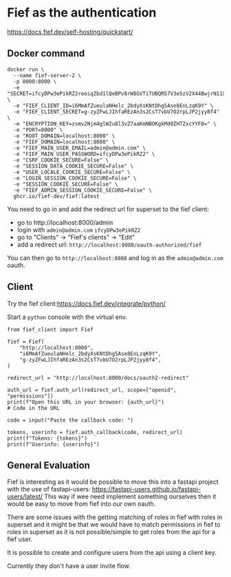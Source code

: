 # Fief as the authentication

https://docs.fief.dev/self-hosting/quickstart/

## Docker command
```
docker run \
  --name fief-server-2 \
  -p 8000:8000 \
  -e "SECRET=ifcyDPw3ePikRZ2reoiqZbd1lQeBPv8rW8GVTiTUBQR57V3e5zV2X44BwjrN11XW9yHMtdjGZfG5MhfRJCbzSg" \
  -e "FIEF_CLIENT_ID=i6MmAfZueulaNHelc_2bdyXsKNtDhg5Ase8EnLzqK9Y" \
  -e "FIEF_CLIENT_SECRET=g-zyZFwLJIhfaREzAn3s2CsT7vbU7O2rpLJP2jyy8f4" \
  -e "ENCRYPTION_KEY=zsmv2Njm4glWZu8l3vZ7aaKmNBOKgkMd0ZHTZxcYYF0=" \
  -e "PORT=8000" \
  -e "ROOT_DOMAIN=localhost:8000" \
  -e "FIEF_DOMAIN=localhost:8000" \
  -e "FIEF_MAIN_USER_EMAIL=admin@admin.com" \
  -e "FIEF_MAIN_USER_PASSWORD=ifcyDPw3ePikRZ2" \
  -e "CSRF_COOKIE_SECURE=False" \
  -e "SESSION_DATA_COOKIE_SECURE=False" \
  -e "USER_LOCALE_COOKIE_SECURE=False" \
  -e "LOGIN_SESSION_COOKIE_SECURE=False" \
  -e "SESSION_COOKIE_SECURE=False" \
  -e "FIEF_ADMIN_SESSION_COOKIE_SECURE=False" \
  ghcr.io/fief-dev/fief:latest
```

You need to go in and add the redirect url for superset to the fief client:
- go to http://localhost:8000/admin
- login with `admin@admin.com` `ifcyDPw3ePikRZ2`
- go to "Clients" -> "Fief's clients" -> "Edit"
- add a redirect url: `http://localhost:8088/oauth-authorized/fief`


You can then go to `http://localhost:8088` and log in as the `admin@admin.com` oauth.


## Client
Try the fief client:https://docs.fief.dev/integrate/python/

Start a `python` console with the virtual env.
```
from fief_client import Fief

fief = Fief(
    "http://localhost:8000",  
    "i6MmAfZueulaNHelc_2bdyXsKNtDhg5Ase8EnLzqK9Y",
    "g-zyZFwLJIhfaREzAn3s2CsT7vbU7O2rpLJP2jyy8f4",
)

redirect_url = "http://localhost:8000/docs/oauth2-redirect"

auth_url = fief.auth_url(redirect_url, scope=["openid", "permissions"])
print(f"Open this URL in your browser: {auth_url}")
# Code in the URL

code = input("Paste the callback code: ")

tokens, userinfo = fief.auth_callback(code, redirect_url)
print(f"Tokens: {tokens}")
print(f"Userinfo: {userinfo}")
```

## General Evaluation
Fief is interesting as it would be possible to move this into a fastapi project with the use of
fastapi-users: https://fastapi-users.github.io/fastapi-users/latest/
This way if wee need implement something ourselves then it would be easy to move from fief into our
own oauth.

There are some issues with the getting matching of roles in fief with roles in superset and it
might be that we would have to match permissions in fief to roles in superset as it is not
possible/simple
to get roles from the api for a fief user.

It is possible to create and configure users from the api using a client key. 

Currently they don't have a user invite flow.
